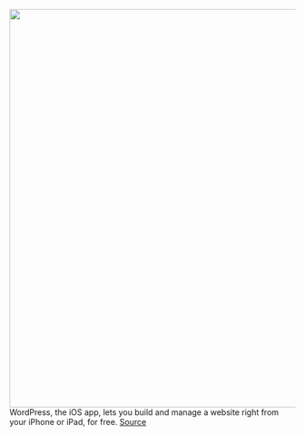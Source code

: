 <img src='https://cdn.vox-cdn.com/thumbor/XSDY-bqNjt5uD9s6Z-37DNWvoLI=/0x0:5000x3333/1200x800/filters:focal(2100x1267:2900x2067)/cdn.vox-cdn.com/uploads/chorus_image/image/67276563/1149746687.jpg.0.jpg' width='700px' /><br/>
WordPress, the iOS app, lets you build and manage a website right from your iPhone or iPad, for free.
<a href='https://www.theverge.com/2020/8/21/21396316/apple-wordpress-in-app-purchase-tax-update-store'> Source <a/>